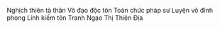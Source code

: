 Nghịch thiên tà thân
Võ đạo độc tôn
Toàn chức pháp sư
Luyện võ đỉnh phong
Linh kiếm tôn
Tranh Ngạo Thị Thiên Địa
